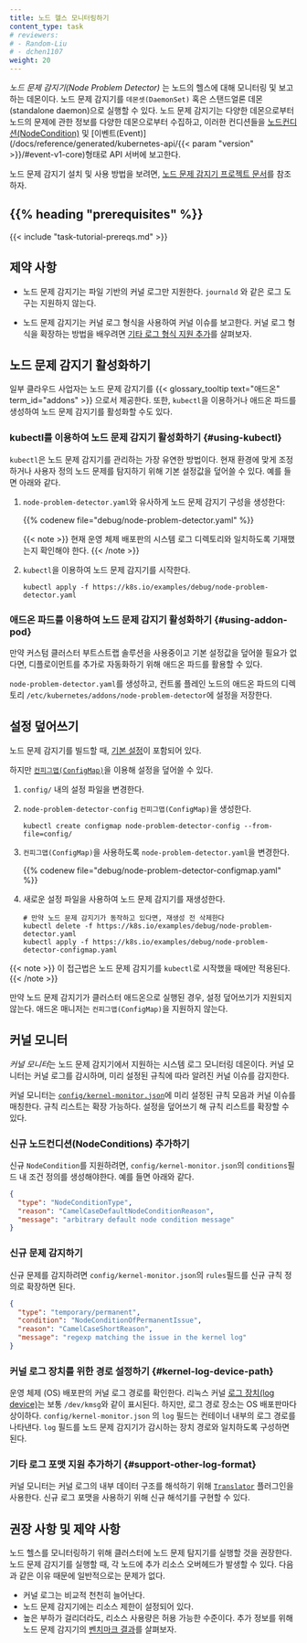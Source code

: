 ```yaml
---
title: 노드 헬스 모니터링하기
content_type: task
# reviewers:
# - Random-Liu
# - dchen1107
weight: 20
---
```


<!-- overview -->

*노드 문제 감지기(Node Problem Detector)* 는 노드의 헬스에 대해 모니터링 및 보고하는 데몬이다.
노드 문제 감지기를 `데몬셋(DaemonSet)` 혹은 스탠드얼론 데몬(standalone daemon)으로 실행할 수 있다.
노드 문제 감지기는 다양한 데몬으로부터 노드의 문제에 관한 정보를 다양한 데몬으로부터 수집하고,
이러한 컨디션들을 [노드컨디션(NodeCondition)](/docs/concepts/architecture/nodes/#condition) 및
[이벤트(Event)](/docs/reference/generated/kubernetes-api/{{< param "version" >}}/#event-v1-core)형태로 API 서버에 보고한다.

노드 문제 감지기 설치 및 사용 방법을 보려면,
[노드 문제 감지기 프로젝트 문서](https://github.com/kubernetes/node-problem-detector)를 참조하자.

## {{% heading "prerequisites" %}}

{{< include "task-tutorial-prereqs.md" >}}

<!-- steps -->

## 제약 사항

* 노드 문제 감지기는 파일 기반의 커널 로그만 지원한다.
  `journald` 와 같은 로그 도구는 지원하지 않는다.

* 노드 문제 감지기는 커널 로그 형식을 사용하여 커널 이슈를 보고한다.
  커널 로그 형식을 확장하는 방법을 배우려면 [기타 로그 형식 지원 추가](#support-other-log-format)를 살펴보자.

## 노드 문제 감지기 활성화하기

일부 클라우드 사업자는 노드 문제 감지기를 {{< glossary_tooltip text="애드온" term_id="addons" >}} 으로서 제공한다.
또한, `kubectl`을 이용하거나 애드온 파드를 생성하여 노드 문제 감지기를 활성화할 수도 있다.

### kubectl를 이용하여 노드 문제 감지기 활성화하기 {#using-kubectl}

`kubectl`은 노드 문제 감지기를 관리하는 가장 유연한 방법이다.
현재 환경에 맞게 조정하거나 사용자 정의 노드 문제를 탐지하기 위해
기본 설정값을 덮어쓸 수 있다. 예를 들면 아래와 같다.

1. `node-problem-detector.yaml`와 유사하게 노드 문제 감지기 구성을 생성한다:

   {{% codenew file="debug/node-problem-detector.yaml" %}}

   {{< note >}}
   현재 운영 체제 배포판의 시스템 로그 디렉토리와 일치하도록 기재했는지 확인해야 한다.
   {{< /note >}}

1. `kubectl`을 이용하여 노드 문제 감지기를 시작한다.

   ```shell
   kubectl apply -f https://k8s.io/examples/debug/node-problem-detector.yaml
   ```

### 애드온 파드를 이용하여 노드 문제 감지기 활성화하기 {#using-addon-pod}

만약 커스텀 클러스터 부트스트랩 솔루션을 사용중이고
기본 설정값을 덮어쓸 필요가 없다면,
디플로이먼트를 추가로 자동화하기 위해 애드온 파드를 활용할 수 있다.

`node-problem-detector.yaml`를 생성하고,
컨트롤 플레인 노드의 애드온 파드의 디렉토리 `/etc/kubernetes/addons/node-problem-detector`에 설정을 저장한다.

## 설정 덮어쓰기

노드 문제 감지기를 빌드할 때,
[기본 설정](https://github.com/kubernetes/node-problem-detector/tree/v0.1/config)이 포함되어 있다.

하지만 [`컨피그맵(ConfigMap)`](/docs/tasks/configure-pod-container/configure-pod-configmap/)을 이용해
설정을 덮어쓸 수 있다.

1. `config/` 내의 설정 파일을 변경한다.
1. `node-problem-detector-config` `컨피그맵(ConfigMap)`을 생성한다.

   ```shell
   kubectl create configmap node-problem-detector-config --from-file=config/
   ```

1. `컨피그맵(ConfigMap)`을 사용하도록 `node-problem-detector.yaml`을 변경한다.

   {{% codenew file="debug/node-problem-detector-configmap.yaml" %}}

4. 새로운 설정 파일을 사용하여 노드 문제 감지기를 재생성한다.

   ```shell
   # 만약 노드 문제 감지기가 동작하고 있다면, 재생성 전 삭제한다
   kubectl delete -f https://k8s.io/examples/debug/node-problem-detector.yaml
   kubectl apply -f https://k8s.io/examples/debug/node-problem-detector-configmap.yaml
   ```

{{< note >}}
이 접근법은 노드 문제 감지기를 `kubectl`로 시작했을 때에만 적용된다.
{{< /note >}}

만약 노드 문제 감지기가 클러스터 애드온으로 실행된 경우, 설정 덮어쓰기가 지원되지 않는다.
애드온 매니저는 `컨피그맵(ConfigMap)`을 지원하지 않는다.

## 커널 모니터

*커널 모니터*는 노드 문제 감지기에서 지원하는 시스템 로그 모니터링 데몬이다.
커널 모니터는 커널 로그를 감시하며, 미리 설정된 규칙에 따라 알려진 커널 이슈를 감지한다.

커널 모니터는 [`config/kernel-monitor.json`](https://github.com/kubernetes/node-problem-detector/blob/v0.1/config/kernel-monitor.json)에
미리 설정된 규칙 모음과 커널 이슈를 매칭한다.
규칙 리스트는 확장 가능하다. 설정을 덮어쓰기 해 규칙 리스트를 확장할 수 있다.

### 신규 노드컨디션(NodeConditions) 추가하기

신규 `NodeCondition`를 지원하려면, `config/kernel-monitor.json`의 `conditions`필드 내 조건 정의를 생성해야한다.
예를 들면 아래와 같다.

```json
{
  "type": "NodeConditionType",
  "reason": "CamelCaseDefaultNodeConditionReason",
  "message": "arbitrary default node condition message"
}
```

### 신규 문제 감지하기

신규 문제를 감지하려면 `config/kernel-monitor.json`의 `rules`필드를
신규 규칙 정의로 확장하면 된다.

```json
{
  "type": "temporary/permanent",
  "condition": "NodeConditionOfPermanentIssue",
  "reason": "CamelCaseShortReason",
  "message": "regexp matching the issue in the kernel log"
}
```

### 커널 로그 장치를 위한 경로 설정하기 {#kernel-log-device-path}

운영 체제 (OS) 배포판의 커널 로그 경로를 확인한다.
리눅스 커널 [로그 장치(log device)](https://www.kernel.org/doc/Documentation/ABI/testing/dev-kmsg)는 보통 `/dev/kmsg`와 같이 표시된다. 하지만, 로그 경로 장소는 OS 배포판마다 상이하다.
`config/kernel-monitor.json` 의 `log` 필드는 컨테이너 내부의 로그 경로를 나타낸다.
`log` 필드를 노드 문제 감지기가 감시하는 장치 경로와 일치하도록 구성하면 된다.

### 기타 로그 포맷 지원 추가하기 {#support-other-log-format}

커널 모니터는 커널 로그의 내부 데이터 구조를 해석하기 위해
[`Translator`](https://github.com/kubernetes/node-problem-detector/blob/v0.1/pkg/kernelmonitor/translator/translator.go) 플러그인을 사용한다.
신규 로그 포맷을 사용하기 위해 신규 해석기를 구현할 수 있다.

<!-- discussion -->

## 권장 사항 및 제약 사항

노드 헬스를 모니터링하기 위해 클러스터에 노드 문제 탐지기를 실행할 것을 권장한다.
노드 문제 감지기를 실행할 때, 각 노드에 추가 리소스 오버헤드가 발생할 수 있다.
다음과 같은 이유 때문에 일반적으로는 문제가 없다.

* 커널 로그는 비교적 천천히 늘어난다.
* 노드 문제 감지기에는 리소스 제한이 설정되어 있다.
* 높은 부하가 걸리더라도, 리소스 사용량은 허용 가능한 수준이다. 추가 정보를 위해 노드 문제 감지기의
[벤치마크 결과](https://github.com/kubernetes/node-problem-detector/issues/2#issuecomment-220255629)를 살펴보자.
